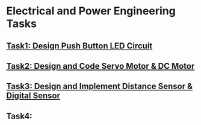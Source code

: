 # Electrical and Power Engineering Tasks

## [Task1: Design Push Button LED Circuit](https://github.com/BandarAI/SmartMethodsTraining/tree/Tasks/Electrical%20and%20Power%20Engineering/1st%20Task)
## [Task2: Design and Code Servo Motor & DC Motor](https://github.com/BandarAI/SmartMethodsTraining/tree/Tasks/Electrical%20and%20Power%20Engineering/2nd%20Task)
## [Task3: Design and Implement Distance Sensor & Digital Sensor](https://github.com/BandarAI/SmartMethodsTraining/blob/Tasks/Electrical%20and%20Power%20Engineering/3rd%20Task/Task%20details.md)
## Task4: 



